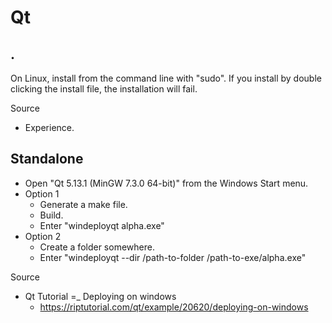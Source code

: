 # Qt

## .

On Linux, install from the command line with "sudo". If you install by double clicking the install file, the installation will fail.

Source

* Experience.

## Standalone

- Open "Qt 5.13.1 (MinGW 7.3.0 64-bit)" from the Windows Start menu.
- Option 1
  - Generate a make file.
  - Build.
  - Enter "windeployqt alpha.exe"
- Option 2
  - Create a folder somewhere.
  - Enter "windeployqt --dir /path-to-folder /path-to-exe/alpha.exe"

Source

- Qt Tutorial =_ Deploying on windows
  - https://riptutorial.com/qt/example/20620/deploying-on-windows
